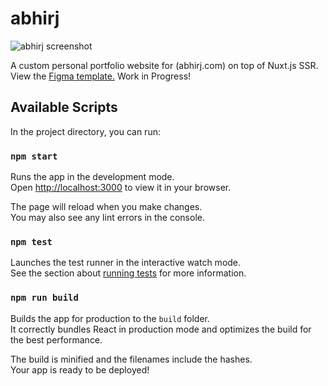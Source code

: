 # abhirj
![abhirj screenshot](https://user-images.githubusercontent.com/29809542/186268837-5aca1b0d-38cf-4bfb-9db8-95fa4898b2de.png)

A custom personal portfolio website for (abhirj.com) on top of Nuxt.js SSR. View the [Figma template.](https://www.figma.com/file/kpws9yztncQ5tyP8kHoAOx/Abhirj?node-id=2%3A2)
Work in Progress!

## Available Scripts

In the project directory, you can run:

### `npm start`

Runs the app in the development mode.\
Open [http://localhost:3000](http://localhost:3000) to view it in your browser.

The page will reload when you make changes.\
You may also see any lint errors in the console.

### `npm test`

Launches the test runner in the interactive watch mode.\
See the section about [running tests](https://facebook.github.io/create-react-app/docs/running-tests) for more information.

### `npm run build`

Builds the app for production to the `build` folder.\
It correctly bundles React in production mode and optimizes the build for the best performance.

The build is minified and the filenames include the hashes.\
Your app is ready to be deployed!